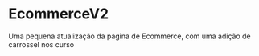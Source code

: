 # EcommerceV2
Uma pequena atualização da pagina de Ecommerce, com uma adição de carrossel nos curso 
